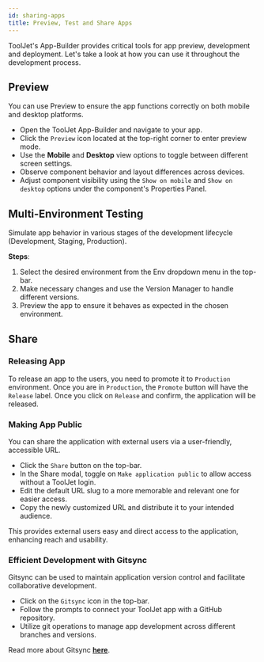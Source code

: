 ```yaml
---
id: sharing-apps
title: Preview, Test and Share Apps 
---
```


 ToolJet's App-Builder provides critical tools for app preview, development and deployment. Let's take a look at how you can use it throughout the development process.

## Preview
You can use Preview to ensure the app functions correctly on both mobile and desktop platforms.

- Open the ToolJet App-Builder and navigate to your app.
- Click the `Preview` icon located at the top-right corner to enter preview mode.
- Use the **Mobile** and **Desktop** view options to toggle between different screen settings.
- Observe component behavior and layout differences across devices.
- Adjust component visibility using the `Show on mobile` and `Show on desktop` options under the component's Properties Panel.

## Multi-Environment Testing
Simulate app behavior in various stages of the development lifecycle (Development, Staging, Production).

**Steps**:
1. Select the desired environment from the Env dropdown menu in the top-bar.
2. Make necessary changes and use the Version Manager to handle different versions.
3. Preview the app to ensure it behaves as expected in the chosen environment.

## Share

### Releasing App
To release an app to the users, you need to promote it to `Production` environment. Once you are in `Production`, the `Promote` button will have the `Release` label. Once you click on `Release` and confirm, the application will be released.

### Making App Public
You can share the application with external users via a user-friendly, accessible URL.

- Click the `Share` button on the top-bar.
- In the Share modal, toggle on `Make application public` to allow access without a ToolJet login.
- Edit the default URL slug to a more memorable and relevant one for easier access.
- Copy the newly customized URL and distribute it to your intended audience.

This provides external users easy and direct access to the application, enhancing reach and usability.

<!-- ## Embedding the App into a Website

**Objective**: Integrate the ToolJet app within an existing web application to provide seamless user interaction.

**Steps**:
1. Ensure the app is set to public or set `ENABLE_PRIVATE_APP_EMBED` to `true` in the `.env` file for private apps.
2. Navigate to the Share modal and copy the embeddable link.
3. Paste the embed link into the `iframe` tag of your website's HTML code.

**Benefit**: Users can interact with the ToolJet app directly from your website, improving the user experience and retaining user engagement. -->


### Efficient Development with Gitsync

Gitsync can be used to maintain application version control and facilitate collaborative development.

- Click on the `Gitsync` icon in the top-bar.
- Follow the prompts to connect your ToolJet app with a GitHub repository.
- Utilize git operations to manage app development across different branches and versions.

Read more about Gitsync **[here](/docs/gitsync)**.